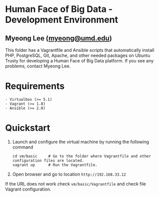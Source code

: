 Human Face of Big Data - Development Environment
==========
Myeong Lee (myeong@umd.edu)
---------

This folder has a Vagrantfile and Ansible scripts that automatically install PHP, PostgreSQL, Git, Apache, and other needed packages on Ubuntu Trusty for developing a Human Face of Big Data platform. If you see any problems, contact Myeong Lee. 

# Requirements
	- Virtualbox (>= 5.1)
	- Vagrant (>= 1.8)
	- Ansible (>= 2.0)

# Quickstart

1. Launch and configure the virtual machine by running the following command

	```
	cd vm/basic 	# Go to the folder where Vagrantfile and other configuration files are located.
	vagrant up		# Run the Vagrantfile.
	```
2. Open browser and go to location `http://192.168.33.12`

If the URL does not work check `vm/basic/Vagrantfile` and check file Vagrant configuration.